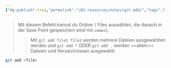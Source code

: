 ```yaml
---
{"dg-publish":true,"permalink":"/02-resources/notes/git-add/","tags":["git/add"],"noteIcon":"","updated":"2024-10-15T10:54:56.000+02:00"}
---
```


>Mit diesem Befehl kannst du Ordner / Files auswählen, die danach in der Save Point gespeichert wird mit `commit`.
>>Mit `git add file1 file2` werden mehrere Dateien ausgewählten werden und `git add *` ODER `git add .` werden ==allem== Dateien und Verzeichnissen ausgewählt. 
```bash
git add <file>
```